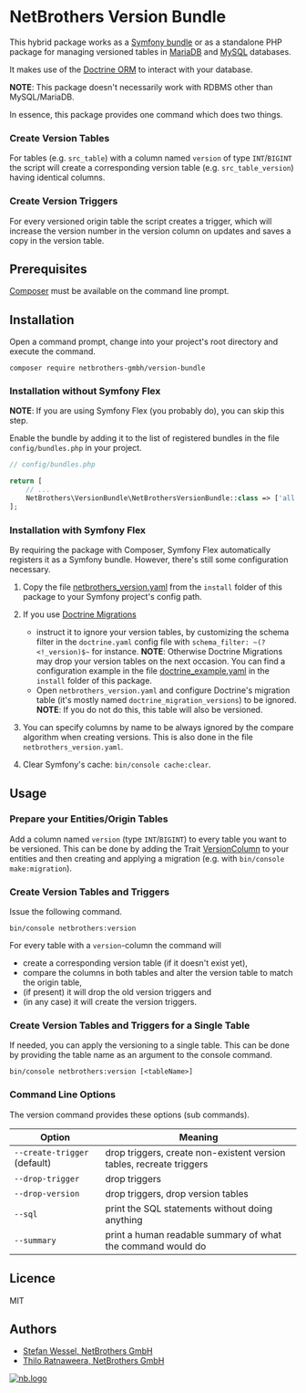 # NetBrothers Version Bundle

This hybrid package works as a [Symfony bundle](https://symfony.com/doc/current/bundles.html)
or as a standalone PHP package for managing versioned tables in [MariaDB](https://mariadb.com/)
and [MySQL](https://www.mysql.com/) databases.

It makes use of the [Doctrine ORM](https://www.doctrine-project.org/projects/orm.html)
to interact with your database.

__NOTE__: This package doesn't necessarily work with RDBMS other than MySQL/MariaDB.

In essence, this package provides one command which does two things.

### Create Version Tables

For tables (e.g. `src_table`) with a column named `version` of type `INT`/`BIGINT`
the script will create a corresponding version table (e.g. `src_table_version`)
having identical columns.

### Create Version Triggers

For every versioned origin table the script creates a trigger, which will
increase the version number in the version column on updates and saves a copy
in the version table.

## Prerequisites

[Composer](https://getcomposer.org/) must be available on the command line prompt.

## Installation

Open a command prompt, change into your project's root directory and execute
the command.

```console
composer require netbrothers-gmbh/version-bundle
```

### Installation without Symfony Flex

__NOTE__: If you are using Symfony Flex (you probably do), you can skip this step.

Enable the bundle by adding it to the list of registered bundles in the file 
`config/bundles.php` in your project.

```php
// config/bundles.php

return [
    // ...
    NetBrothers\VersionBundle\NetBrothersVersionBundle::class => ['all' => true],
];
```

### Installation with Symfony Flex

By requiring the package with Composer, Symfony Flex automatically registers it
as a Symfony bundle. However, there's still some configuration necessary.

1. Copy the file [netbrothers_version.yaml](install/config/packages/netbrothers_version.yaml) from the `install` folder of this package to your Symfony project's config path.

2. If you use [Doctrine Migrations](https://symfony.com/doc/current/bundles/DoctrineMigrationsBundle/index.html)
    - instruct it to ignore your version tables, by customizing the
schema filter in the `doctrine.yaml` config file with `schema_filter: ~(?<!_version)$~`
for instance. __NOTE__: Otherwise Doctrine Migrations may drop your version tables
on the next occasion. You can find a configuration example in the file
[doctrine_example.yaml](install/config/packages/doctrine_example.yaml) in the
`install` folder of this package.
   - Open `netbrothers_version.yaml` and configure Doctrine's migration table
(it's mostly named `doctrine_migration_versions`) to be ignored. __NOTE__: If you
do not do this, this table will also be versioned.

3. You can specify columns by name to be always ignored by the compare algorithm 
when creating versions. This is also done in the file `netbrothers_version.yaml`.

4. Clear Symfony's cache: `bin/console cache:clear`.

## Usage

### Prepare your Entities/Origin Tables

Add a column named `version` (type `INT`/`BIGINT`) to every table you want to
be versioned. This can be done by adding the Trait
[VersionColumn](src/Traits/VersionColumn.php) to your entities and then creating
and applying a migration (e.g. with `bin/console make:migration`).

### Create Version Tables and Triggers

Issue the following command.

```console
bin/console netbrothers:version 
```

For every table with a `version`-column the command will

- create a corresponding version table (if it doesn't exist yet),
- compare the columns in both tables and alter the version table to match
  the origin table,
- (if present) it will drop the old version triggers and
- (in any case) it will create the version triggers.


### Create Version Tables and Triggers for a Single Table

If needed, you can apply the versioning to a single table. This can be done by
providing the table name as an argument to the console command.

```console
bin/console netbrothers:version [<tableName>]
```

### Command Line Options

The version command provides these options (sub commands).

| Option             | Meaning                                                      |
| -------------      | ------------------------------------------------------------ |
| `--create-trigger` (default)  | drop triggers, create non-existent version tables, recreate triggers |
| `--drop-trigger`   | drop triggers                                                |
| `--drop-version`   | drop triggers, drop version tables                           |
| `--sql`            | print the SQL statements without doing anything              |
| `--summary`        | print a human readable summary of what the command would do  |

## Licence

MIT

## Authors

- [Stefan Wessel, NetBrothers GmbH](https://netbrothers.de)
- [Thilo Ratnaweera, NetBrothers GmbH](https://netbrothers.de)

[![nb.logo](https://netbrothers.de/wp-content/uploads/2020/12/netbrothers_logo.png)](https://netbrothers.de)
